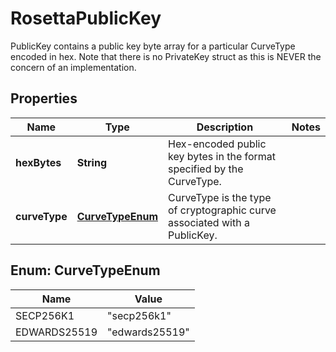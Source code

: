 

# RosettaPublicKey

PublicKey contains a public key byte array for a particular CurveType encoded in hex. Note that there is no PrivateKey struct as this is NEVER the concern of an implementation.

## Properties

Name | Type | Description | Notes
------------ | ------------- | ------------- | -------------
**hexBytes** | **String** | Hex-encoded public key bytes in the format specified by the CurveType. | 
**curveType** | [**CurveTypeEnum**](#CurveTypeEnum) | CurveType is the type of cryptographic curve associated with a PublicKey. | 



## Enum: CurveTypeEnum

Name | Value
---- | -----
SECP256K1 | &quot;secp256k1&quot;
EDWARDS25519 | &quot;edwards25519&quot;



